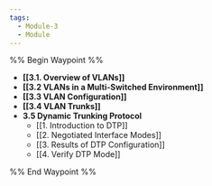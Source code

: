 ```yaml
---
tags:
  - Module-3
  - Module
---
```


%% Begin Waypoint %%
- **[[3.1. Overview of VLANs]]**
- **[[3.2 VLANs in a Multi-Switched Environment]]**
- **[[3.3 VLAN Configuration]]**
- **[[3.4 VLAN Trunks]]**
- **3.5 Dynamic Trunking Protocol**
	- [[1. Introduction to DTP]]
	- [[2. Negotiated Interface Modes]]
	- [[3. Results of DTP Configuration]]
	- [[4. Verify DTP Mode]]

%% End Waypoint %%